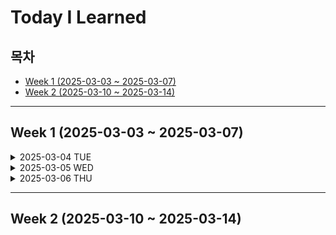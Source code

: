 # Today I Learned

## 목차

- [Week 1 (2025-03-03 ~ 2025-03-07)](#week-1-2025-03-03---2025-03-07)
- [Week 2 (2025-03-10 ~ 2025-03-14)](#week-2-2025-03-10---2025-03-14)

---

## Week 1 (2025-03-03 ~ 2025-03-07)

<details>
<summary>2025-03-04 TUE</summary>

### DDD(Domain Driven Design)란?

도메인 패턴을 줌심에 놓고 설계하는 패턴 </br>
즉, 도메인 간의 상호작용이 설계의 중심이 됨.

도메인이란, 소프트웨어로 해결하고자 하는 문제의 영역, 실세계에서 사건이 발생하는 집합과 같은 말들로 정의 </br>
DDD에서의 도메인이란 비즈니스 도메인을 의미하며, 비즈니스 도메인은 유사한 업무의 집합

### DDD의 특징

- 핵심 도메인과 도메인 로직에 초점을 맞춤
- Entity와 도메인 개념의 일치를 지향
- 각 도메인은 서로 협력하지만 책임과 역할이 명확하여 **높은 응집도와 낮은 결합도**를 갖는 상태를 지향 </br>
  ⇒ 이를 통해 변경과 확장에 대해 유연한 코드 작성 가능

### DDD의 Layered Architecture

- UI
- Application
- Domain
- Infrastructure

</details>

<details>
<summary>2025-03-05 WED</summary>

### DDD의 레이어드 아키텍처
1. UI
- 사용자 요청에 대해 해석하고 응답하는 일을 책임지는 계층
- 사용자에게 UI를 제공하거나 클라이언트에 응답을 다시 보내는 역할을 하는 모든 클래스 포함
- 클라이언트로부터 request를 받고 response를 return하는 API 정의

2. Application
- 비즈니스 로직을 정의하고 정상적으로 수행될 수 있도록 Domain 계층과 Infrastructure 계층을 연결해주는 계층
- 많은 정보를 가지고 있지 않게 유지하는 것이 중요
- 실질적인 데이터의 상태 변화 등의 처리는 Domain 계층에서 진행할 수 있도록 위임하는 것이 중요

3. Domain
- 비즈니스 규칙, 정보에 대한 실질적인 도메인에 대한 정보를 가지고 있으며 이 모든 것을 책임지는 계층
- Entity를 활용하여 도메인 로직이 실행되며, 업무 상황을 반영하여 상태를 제어하는 역할에 집중

4. Infrastructure
- 외부와의 통신(DB, 메시징 시스템 등)을 담당하는 계층
- 해당 계층에서 얻어온 정보를 Application 계층 또는 Domain 계층에 전달하는 것이 주 역할

</details>

<details>
<summary>2025-03-06 THU</summary>

### 도커(Docker)
- 애플리케이션과 그 실행에 필요한 모든 요소(코드, 라이브러리, 환경 변수 등)를 **컨테이너**라는 표준화된 단위로 패키징하는 플랫폼
- 사용 이유
  - 복잡한 설치 과정 없이 단일 명령어로 애플리케이션 실행 가능
  - 환경 간 일관성 유지 가능
  - 가상 머신보다 경량화된 솔루션 제공

### 쿠버네티스(Kubernetes)
- 컨테이너화된 애플리케이션을 자동으로 배포, 확장, 관리해주는 오케스트레이션 플랫폼
- 사용 이유
  - 시스템 안정성과 확장성을 크게 향상시킴
  - 서버나 컨테이너에 문제가 생기면 자동으로 복구
  - 트래픽이 증가하면 자동으로 컨테이너 추가
  - 무중단 배포 가능

### 도커와 쿠버네티스의 관계
**도커와 쿠버네티스는 상호보완적인 관계** </br>
도커가 개별 애플리케이션을 컨테이너화하는 도구라면, 쿠버네티스는 이러한 컨테이너들을 관리하는 시스템

</details>

---

## Week 2 (2025-03-10 ~ 2025-03-14)
